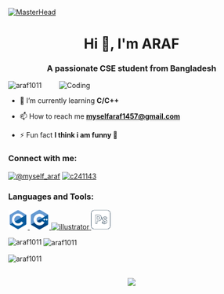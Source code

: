 [![MasterHead](https://firebasestorage.googleapis.com/v0/b/flexi-coding.appspot.com/o/dempgi7-520f8d5f-63d4-4453-8822-dbc149ae27f8.gif?alt=media&token=91c0c7b2-93c3-4029-b011-1a8703c5730d)](https://rishavchanda.io)
<h1 align="center">Hi 👋, I'm ARAF</h1>
<h3 align="center">A passionate CSE student from Bangladesh</h3>
<img align="right" alt="Coding" width="400" src="https://cdn.dribbble.com/users/1162077/screenshots/3848914/programmer.gif">

<p align="left"> <img src="https://komarev.com/ghpvc/?username=araf1011&label=Profile%20views&color=0e75b6&style=flat" alt="araf1011" /> </p>

- 🌱 I’m currently learning **C/C++**

- 📫 How to reach me **myselfaraf1457@gmail.com**

- ⚡ Fun fact **I think i am funny 🙂**

<h3 align="left">Connect with me:</h3>
<p align="left">
<a href="https://instagram.com/@myself_araf" target="blank"><img align="center" src="https://raw.githubusercontent.com/rahuldkjain/github-profile-readme-generator/master/src/images/icons/Social/instagram.svg" alt="@myself_araf" height="30" width="40" /></a>
<a href="https://codeforces.com/profile/c241143" target="blank"><img align="center" src="https://raw.githubusercontent.com/rahuldkjain/github-profile-readme-generator/master/src/images/icons/Social/codeforces.svg" alt="c241143" height="30" width="40" /></a>
</p>

<h3 align="left">Languages and Tools:</h3>
<p align="left"> <a href="https://www.cprogramming.com/" target="_blank" rel="noreferrer"> <img src="https://raw.githubusercontent.com/devicons/devicon/master/icons/c/c-original.svg" alt="c" width="40" height="40"/> </a> <a href="https://www.w3schools.com/cpp/" target="_blank" rel="noreferrer"> <img src="https://raw.githubusercontent.com/devicons/devicon/master/icons/cplusplus/cplusplus-original.svg" alt="cplusplus" width="40" height="40"/> </a> <a href="https://www.adobe.com/in/products/illustrator.html" target="_blank" rel="noreferrer"> <img src="https://www.vectorlogo.zone/logos/adobe_illustrator/adobe_illustrator-icon.svg" alt="illustrator" width="40" height="40"/> </a> <a href="https://www.photoshop.com/en" target="_blank" rel="noreferrer"> <img src="https://raw.githubusercontent.com/devicons/devicon/master/icons/photoshop/photoshop-line.svg" alt="photoshop" width="40" height="40"/> </a> </p>

<p><img align="left" src="https://github-readme-stats.vercel.app/api/top-langs?username=araf1011&show_icons=true&locale=en&layout=compact" alt="araf1011" /></p>

<p>&nbsp;<img align="center" src="https://github-readme-stats.vercel.app/api?username=araf1011&show_icons=true&locale=en" alt="araf1011" /></p>

<p><img align="center" src="https://github-readme-streak-stats.herokuapp.com/?user=araf1011&" alt="araf1011" /></p>

<br clear="both">

<div align="center">
  <img src="https://profile-counter.glitch.me/araf1011/count.svg?"  />
</div>
